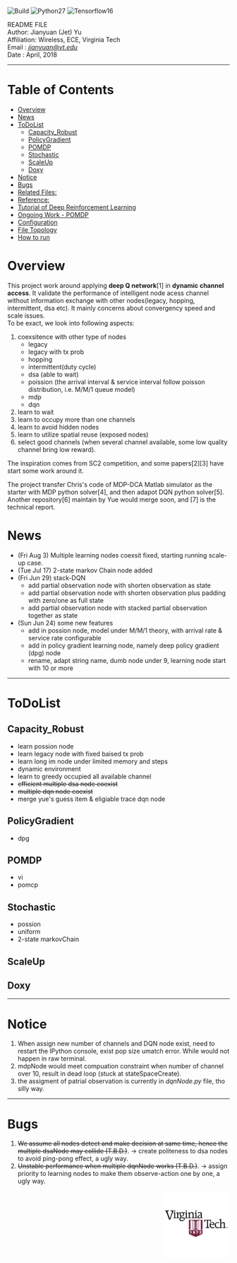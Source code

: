 ![Build](https://travis-ci.org/pemami4911/POMDPy.svg?branch=master) ![Python27](https://img.shields.io/badge/python-2.7-blue.svg) ![Tensorflow16](https://img.shields.io/badge/tensorflow-1.6-blue.svg)

README FILE  
Author: Jianyuan (Jet) Yu  
Affiliation: Wireless, ECE, Virginia Tech  
Email : *jianyuan@vt.edu*  
Date  : April, 2018 
 
<!--
-------------------------------------------------------------------------
-             |  -             |  -             |
:-------------------------:|:-------------------------:|:-------------------------:
![](./profile.png) Jianyuan (Jet) Yu jiayuan@vt.edu  |  ![](./profile.png) Yue Xu xuyue24@vt.edu| ![](./profile.png) R.Michael Buehrer buehrer@vt.edu


-------------------------------------------------------------------------
-             |  -             | 
:-------------------------:|:-------------------------:|
<img align="" width="" height="150" src="Matlab_Logo.png"> .m MDPtool [[Download]()]  |  <img align="" width="" height="150" src="TensorflowLogo.png">  RL open-source [[link]()]| 
![](./milcom.jpg)DQN [[paper]()] [[Slides]()]  |  ![](./milcom.jpg)DRQN [[paper]()] [[Slides]()]    |

-->

-------------------------------------------------------------------------
Table of Contents
=================
   * [Overview](#overview)
   * [News](#news)
   * [ToDoList](#todolist)
      * [Capacity_Robust](#capacity_robust)
      * [PolicyGradient](#policygradient)
      * [POMDP](#pomdp)
      * [Stochastic](#stochastic)
      * [ScaleUp](#scaleup)
      * [Doxy](#doxy)
   * [Notice](#notice)
   * [Bugs](#bugs)
   * [Related Files:](#related-files)
   * [Reference:](#reference)
   * [Tutorial of Deep Reinforcement Learning](#tutorial-of-deep-reinforcement-learning)
   * [Ongoing Work - POMDP](#ongoing-work---pomdp)
   * [Configuration](#configuration)
   * [File Topology](#file-topology)
   * [How to run](#how-to-run)

# Overview
This project work around applying **deep Q network**[1] in **dynamic channel access**.
It validate the performance of intelligent node acess channel without information exchange 
with other nodes(legacy, hopping, intermittent, dsa etc). It mainly concerns about convergency speed
 and scale issues.  
To be exact, we look into following aspects:  
1. coexsitence with other type of nodes
    * legacy
    * legacy with tx prob  
    * hopping  
    * intermittent(duty cycle)  
    * dsa (able to wait)  
    * poission (the arrival interval & service interval follow poisson distribution, i.e. M/M/1 queue model)
    * mdp
    * dqn  
2. learn to wait
3. learn to occupy more than one channels
4. learn to avoid hidden nodes
5. learn to utilize spatial reuse (exposed nodes)
6. select good channels (when several channel available, some low quality channel bring low reward).  

The inspiration comes from SC2 competition, and some papers[2][3] have start some work around it.  
  
The project transfer Chris's code of MDP-DCA Matlab simulator as the starter with MDP python solver[4], and then adapot DQN python solver[5].  
Another repository[6] maintain by Yue would merge soon, and [7] is the technical report.  


# News
* (Fri Aug 3) Multiple learning nodes coexsit fixed, starting running scale-up case.
* (Tue Jul 17) 2-state markov Chain node added
* (Fri Jun 29) stack-DQN
    * add partial observation node with shorten observation as state
    * add partial observation node with shorten observation plus padding with zero/one as full state
    * add partial observation node with stacked partial observation together as state
* (Sun Jun 24) some new features 
    * add in possion node, model under M/M/1 theory, with arrival rate & service rate configurable 
    * add in policy gradient learning node, namely deep policy gradient (dpg) node 
    * rename, adapt string name, dumb node under 9, learning node start with 10 or more 




--------------------------------------------------------------------------
# ToDoList
## Capacity_Robust
* learn possion node  
* learn legacy node with fixed baised tx prob 
* learn long im node under limited memory and steps 
* dynamic environment 
* learn to greedy occupied all available channel 
* ~~efficient multiple dsa node coexist~~ 
* ~~multiple dqn node coexist~~ 
* merge yue's guess item & eligiable trace dqn node
## PolicyGradient
* dpg
## POMDP 
* vi
* pomcp
## Stochastic
* possion
* uniform
* 2-state markovChain
## ScaleUp
## Doxy




--------------------------------------------------------------------------
# Notice
1. When assign new number of channels and DQN node exist, need to restart the IPython console, exist pop size umatch error. While would not happen in raw terminal.
2. mdpNode would meet compuation constraint when number of channel over 10, result in dead loop (stuck at stateSpaceCreate).  
3. the assigment of patrial observation is currently in *dqnNode.py* file, tho silly way.


--------------------------------------------------------------------------
# Bugs
1. ~~We assume all nodes detect and make decision at same time, hence the multiple dsaNode may collide  (T.B.D.)~~. -> create politeness to dsa nodes to avoid ping-pong effect, a ugly way.
2. ~~Unstable performance when multiple dqnNode works (T.B.D.)~~. -> assign priority to learning nodes to make them observe-action one by one, a ugly way.

<img align="right" width="150" height="150" src="vt_logo.png">



